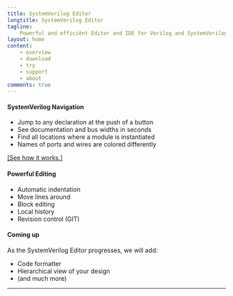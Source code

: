 ```yaml
---
title: SystemVerilog Editor
longtitle: SystemVerilog Editor
tagline:
    Powerful and efficiënt Editor and IDE for Verilog and SystemVerilog. Built for the future.
layout: home
content:
    - overview 
    - download
    - try 
    - support
    - about
comments: true
---
```


<div class="row">
	<div class="col-md-4">
		<h4>SystemVerilog Navigation</h4>
		<ul>
		<li>Jump to any declaration at the push of a button
		<li>See documentation and bus widths in seconds
		<li>Find all locations where a module is instantiated
		<li>Names of ports and wires are colored differently
		</ul>
		<a href="/features">[See how it works.]</a>
	</div>
	<div class="col-md-4">
		<h4>Powerful Editing</h4>
		<ul>
		<li>Automatic indentation
		<li>Move lines around
		<li>Block editing
		<li>Local history
		<li>Revision control (GIT)
		</ul>
	</div> 
	<div class="col-md-4">
		<h4>Coming up</h4>
		<p>As the SystemVerilog Editor progresses, we will add:</p>
		<ul>
		<li>Code formatter
		<li>Hierarchical view of your design
		<li>(and much more)
		</ul>
    </div> 
</div>

<hr >
<div class="clearfix visible-md visible-lg"></div>


<div class="field-item even" property="content:encoded"> <p style="text-align: center;"><a class="wistia-popover[height=500,playerColor=7b796a,width=800]" href="//fast.wistia.net/embed/iframe/sx15wapifo?popover=true"><img alt="" src="https://embed-ssl.wistia.com/deliveries/b5dd8544600eb65b1596522684cc3a17545b0d14.jpg?image_play_button=true&amp;image_play_button_color=7b796ae0&amp;image_crop_resized=400x250"></a> </p>
<script charset="ISO-8859-1" src="//fast.wistia.com/assets/external/popover-v1.js"></script></div>